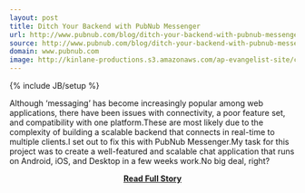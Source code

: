 ```yaml
---
layout: post
title: Ditch Your Backend with PubNub Messenger
url: http://www.pubnub.com/blog/ditch-your-backend-with-pubnub-messenger/
source: http://www.pubnub.com/blog/ditch-your-backend-with-pubnub-messenger/
domain: www.pubnub.com
image: http://kinlane-productions.s3.amazonaws.com/ap-evangelist-site/curated/screenshots/8820_www_pubnub_com.png
---
```

{% include JB/setup %}<p>Although ‘messaging’ has become increasingly popular among web applications, there have been issues with connectivity, a poor feature set, and compatibility with one platform.These are most likely due to the complexity of building a scalable backend that connects in real-time to multiple clients.I set out to fix this with PubNub Messenger.My task for this project was to create a well-featured and scalable chat application that runs on Android, iOS, and Desktop in a few weeks work.No big deal, right?</p>
<center><p><a href="http://www.pubnub.com/blog/ditch-your-backend-with-pubnub-messenger/" style='padding:25px; font-sze:18px; font-weight: bold;'>Read Full Story</a></p></center>
